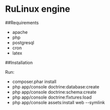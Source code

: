RuLinux engine
=======

##Requirements

* apache
* php
* postgresql
* cron
* latex

##Installation

Run:

* composer.phar install
* php app/console doctrine:database:create
* php app/console doctrine:schema:create
* php app/console doctrine:fixtures:load
* php app/console assets:install web --symlink


